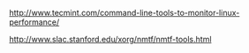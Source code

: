 http://www.tecmint.com/command-line-tools-to-monitor-linux-performance/

http://www.slac.stanford.edu/xorg/nmtf/nmtf-tools.html
